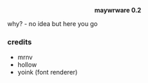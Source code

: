 <p align="center">
<strong>maywrware 0.2</strong>
</p>

why? - no idea but here you go

### credits
* mrnv
* hollow
* yoink (font renderer)

